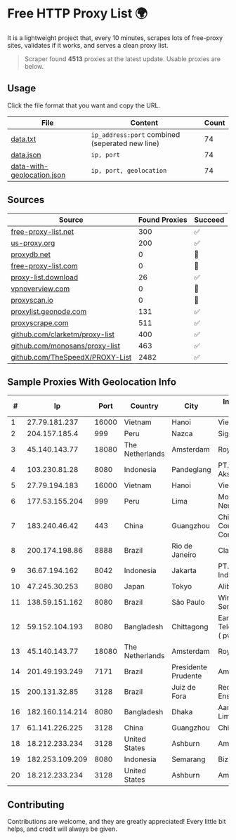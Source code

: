 
# Free HTTP Proxy List 🌍

It is a lightweight project that, every 10 minutes, scrapes lots of free-proxy sites, validates if it works, and serves a clean proxy list.


> Scraper found **4513** proxies at the latest update. Usable proxies are below.

## Usage

Click the file format that you want and copy the URL.


|File|Content|Count|
|----|-------|-----|
|[data.txt](https://raw.githubusercontent.com/themiralay/Proxy-List-World/master/data.txt)|`ip_address:port` combined (seperated new line)|74|
|[data.json](https://raw.githubusercontent.com/themiralay/Proxy-List-World/master/data.json)|`ip, port`|74|
|[data-with-geolocation.json](https://raw.githubusercontent.com/themiralay/Proxy-List-World/master/data-with-geolocation.json)|`ip, port, geolocation`|74|

## Sources

|Source|Found Proxies|Succeed|
|------|-------------|-------|
|[free-proxy-list.net](https://free-proxy-list.net)|300|✅|
|[us-proxy.org](https://www.us-proxy.org)|200|✅|
|[proxydb.net](http://proxydb.net)|0|🚫|
|[free-proxy-list.com](https://free-proxy-list.com/?page=&port=&type%5B%5D=http&type%5B%5D=https&up_time=0&search=Search)|0|🚫|
|[proxy-list.download](https://www.proxy-list.download/HTTP)|26|✅|
|[vpnoverview.com](https://vpnoverview.com/privacy/anonymous-browsing/free-proxy-servers)|0|🚫|
|[proxyscan.io](https://www.proxyscan.io)|0|🚫|
|[proxylist.geonode.com](https://proxylist.geonode.com/api/proxy-list?limit=300&page=1&sort_by=lastChecked&sort_type=desc&protocols=http,https)|131|✅|
|[proxyscrape.com](https://api.proxyscrape.com/v2/?request=displayproxies&protocol=http&timeout=10000&country=all&ssl=all&anonymity=all)|511|✅|
|[github.com/clarketm/proxy-list](https://raw.githubusercontent.com/clarketm/proxy-list/master/proxy-list-raw.txt)|400|✅|
|[github.com/monosans/proxy-list](https://raw.githubusercontent.com/monosans/proxy-list/main/proxies/http.txt)|463|✅|
|[github.com/TheSpeedX/PROXY-List](https://raw.githubusercontent.com/TheSpeedX/PROXY-List/master/http.txt)|2482|✅|


## Sample Proxies With Geolocation Info

|#|Ip|Port|Country|City|Internet Service Provider|
|-|--|----|-------|----|-------------------------|
|1|27.79.181.237|16000|Vietnam|Hanoi|Viettel Corporation|
|2|204.157.185.4|999|Peru|Nazca|Signal Peru S.A.C|
|3|45.140.143.77|18080|The Netherlands|Amsterdam|RoyaleHosting BV|
|4|103.230.81.28|8080|Indonesia|Pandeglang|PT. Pandeglang Akses Semesta|
|5|27.79.194.183|16000|Vietnam|Hanoi|Viettel Corporation|
|6|177.53.155.204|999|Peru|Lima|Moreno Yanoc Nemias Bernardo|
|7|183.240.46.42|443|China|Guangzhou|China Mobile Communications Corporation|
|8|200.174.198.86|8888|Brazil|Rio de Janeiro|Claro S.A|
|9|36.67.194.162|8042|Indonesia|Jakarta|PT. Telekomunikasi Indonesia|
|10|47.245.30.253|8080|Japan|Tokyo|Alibaba Cloud LLC|
|11|138.59.151.162|8080|Brazil|São Paulo|Wireless Comm Services LTDA|
|12|59.152.104.193|8080|Bangladesh|Chittagong|Earth Telecommunication ( pvt ) Limited|
|13|45.140.143.77|18080|The Netherlands|Amsterdam|RoyaleHosting BV|
|14|201.49.193.249|7171|Brazil|Presidente Prudente|America-NET Ltda.|
|15|200.131.32.85|3128|Brazil|Juiz de Fora|Rede Nacional de Ensino e Pesquisa|
|16|182.160.114.214|8080|Bangladesh|Dhaka|Aamra Networks Limited|
|17|61.141.226.225|3128|China|Guangzhou|Chinanet|
|18|18.212.233.234|3128|United States|Ashburn|Amazon.com, Inc.|
|19|182.253.109.209|8080|Indonesia|Semarang|Biznet Metronet|
|20|18.212.233.234|3128|United States|Ashburn|Amazon.com, Inc.|



## Contributing

Contributions are welcome, and they are greatly appreciated! Every
little bit helps, and credit will always be given.

